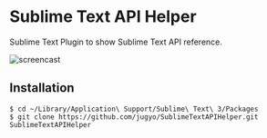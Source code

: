 Sublime Text API Helper
====

Sublime Text Plugin to show Sublime Text API reference.

![screencast](http://i.imgur.com/Qevxg72.gif)

## Installation

```
$ cd ~/Library/Application\ Support/Sublime\ Text\ 3/Packages
$ git clone https://github.com/jugyo/SublimeTextAPIHelper.git SublimeTextAPIHelper
```